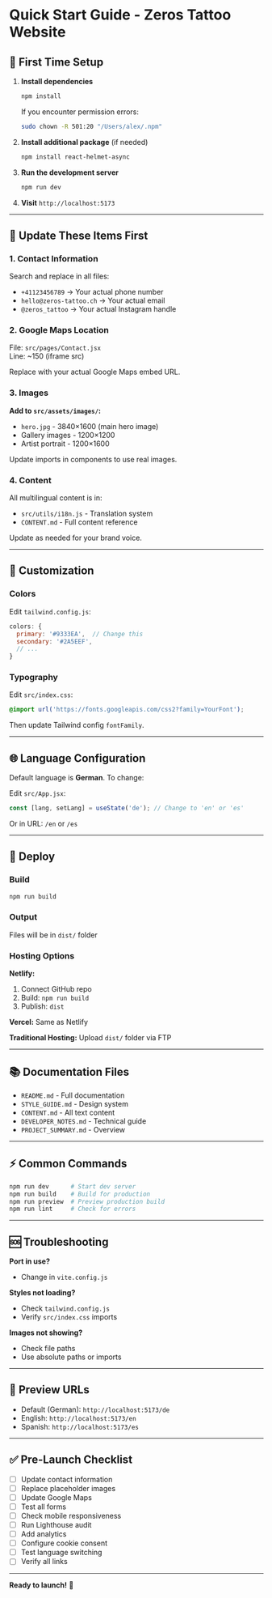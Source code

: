 # Quick Start Guide - Zeros Tattoo Website

## 🎯 First Time Setup

1. **Install dependencies**
   ```bash
   npm install
   ```
   
   If you encounter permission errors:
   ```bash
   sudo chown -R 501:20 "/Users/alex/.npm"
   ```

2. **Install additional package** (if needed)
   ```bash
   npm install react-helmet-async
   ```

3. **Run the development server**
   ```bash
   npm run dev
   ```

4. **Visit** `http://localhost:5173`

---

## 📝 Update These Items First

### 1. Contact Information

Search and replace in all files:
- `+41123456789` → Your actual phone number
- `hello@zeros-tattoo.ch` → Your actual email
- `@zeros_tattoo` → Your actual Instagram handle

### 2. Google Maps Location

File: `src/pages/Contact.jsx`  
Line: ~150 (iframe src)

Replace with your actual Google Maps embed URL.

### 3. Images

**Add to `src/assets/images/`:**
- `hero.jpg` - 3840×1600 (main hero image)
- Gallery images - 1200×1200
- Artist portrait - 1200×1600

Update imports in components to use real images.

### 4. Content

All multilingual content is in:
- `src/utils/i18n.js` - Translation system
- `CONTENT.md` - Full content reference

Update as needed for your brand voice.

---

## 🎨 Customization

### Colors

Edit `tailwind.config.js`:
```javascript
colors: {
  primary: '#9333EA',  // Change this
  secondary: '#2A5EEF',
  // ...
}
```

### Typography

Edit `src/index.css`:
```css
@import url('https://fonts.googleapis.com/css2?family=YourFont');
```

Then update Tailwind config `fontFamily`.

---

## 🌐 Language Configuration

Default language is **German**. To change:

Edit `src/App.jsx`:
```javascript
const [lang, setLang] = useState('de'); // Change to 'en' or 'es'
```

Or in URL: `/en` or `/es`

---

## 🚀 Deploy

### Build
```bash
npm run build
```

### Output
Files will be in `dist/` folder

### Hosting Options

**Netlify:**
1. Connect GitHub repo
2. Build: `npm run build`
3. Publish: `dist`

**Vercel:**
Same as Netlify

**Traditional Hosting:**
Upload `dist/` folder via FTP

---

## 📚 Documentation Files

- `README.md` - Full documentation
- `STYLE_GUIDE.md` - Design system
- `CONTENT.md` - All text content
- `DEVELOPER_NOTES.md` - Technical guide
- `PROJECT_SUMMARY.md` - Overview

---

## ⚡ Common Commands

```bash
npm run dev      # Start dev server
npm run build    # Build for production
npm run preview  # Preview production build
npm run lint     # Check for errors
```

---

## 🆘 Troubleshooting

**Port in use?**
- Change in `vite.config.js`

**Styles not loading?**
- Check `tailwind.config.js`
- Verify `src/index.css` imports

**Images not showing?**
- Check file paths
- Use absolute paths or imports

---

## 📱 Preview URLs

- Default (German): `http://localhost:5173/de`
- English: `http://localhost:5173/en`
- Spanish: `http://localhost:5173/es`

---

## ✅ Pre-Launch Checklist

- [ ] Update contact information
- [ ] Replace placeholder images
- [ ] Update Google Maps
- [ ] Test all forms
- [ ] Check mobile responsiveness
- [ ] Run Lighthouse audit
- [ ] Add analytics
- [ ] Configure cookie consent
- [ ] Test language switching
- [ ] Verify all links

---

**Ready to launch!** 🎉
